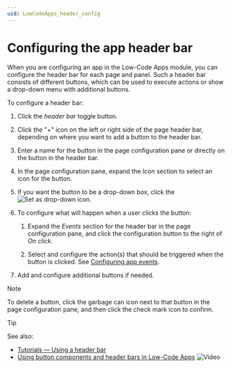 ```yaml
---
uid: LowCodeApps_header_config
---
```


# Configuring the app header bar

When you are configuring an app in the Low-Code Apps module, you can configure the header bar for each page and panel. Such a header bar consists of different buttons, which can be used to execute actions or show a drop-down menu with additional buttons.

To configure a header bar:

1. Click the *header bar* toggle button.

1. Click the "+" icon on the left or right side of the page header bar, depending on where you want to add a button to the header bar.

1. Enter a name for the button in the page configuration pane or directly on the button in the header bar.

1. In the page configuration pane, expand the *Icon* section to select an icon for the button.

1. If you want the button to be a drop-down box, click the ![Set as drop-down](~/dataminer/images/AppSetAsDropdown.png) icon.

1. To configure what will happen when a user clicks the button:

   1. Expand the *Events* section for the header bar in the page configuration pane, and click the configuration button to the right of *On click*.

   1. Select and configure the action(s) that should be triggered when the button is clicked. See [Configuring app events](xref:LowCodeApps_event_config).

1. Add and configure additional buttons if needed.

> [!NOTE]
> To delete a button, click the garbage can icon next to that button in the page configuration pane, and then click the check mark icon to confirm.

> [!TIP]
> See also:
>
> - [Tutorials — Using a header bar](xref:Tutorial_Apps_Headerbar)
> - [Using button components and header bars in Low-Code Apps](https://www.youtube.com/watch?v=7Qhitj3fQB4) ![Video](~/dataminer/images/video_Duo.png)
